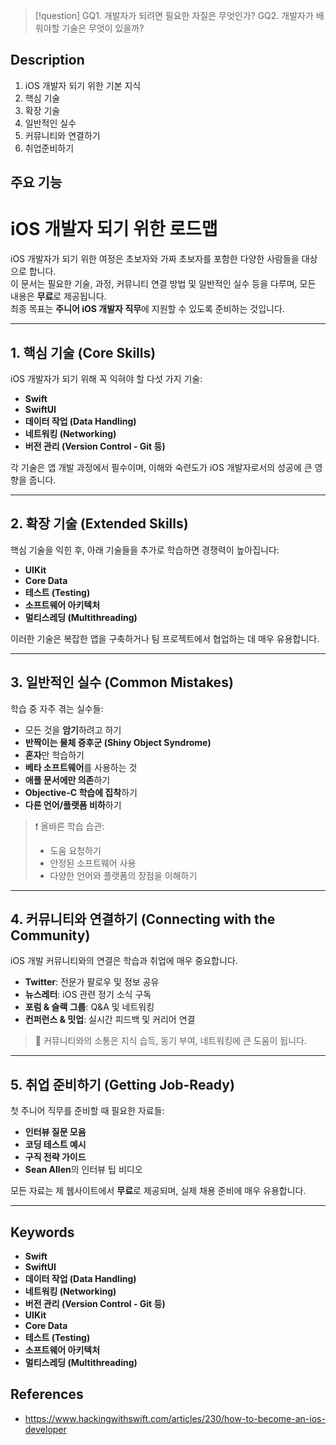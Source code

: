 >[!question]
>GQ1. 개발자가 되려면 필요한 자질은 무엇인가?
>GQ2. 개발자가 배워야할 기술은 무엇이 있을까?

## Description
1. iOS 개발자 되기 위한 기본 지식
2. 핵심 기술
3. 확장 기술
4. 일반적인 실수
5. 커뮤니티와 연결하기
6. 취업준비하기

## 주요 기능
# iOS 개발자 되기 위한 로드맵

iOS 개발자가 되기 위한 여정은 초보자와 가짜 초보자를 포함한 다양한 사람들을 대상으로 합니다.  
이 문서는 필요한 기술, 과정, 커뮤니티 연결 방법 및 일반적인 실수 등을 다루며, 모든 내용은 **무료**로 제공됩니다.  
최종 목표는 **주니어 iOS 개발자 직무**에 지원할 수 있도록 준비하는 것입니다.

---

## 1. 핵심 기술 (Core Skills)

iOS 개발자가 되기 위해 꼭 익혀야 할 다섯 가지 기술:

- **Swift**  
- **SwiftUI**  
- **데이터 작업 (Data Handling)**  
- **네트워킹 (Networking)**  
- **버전 관리 (Version Control - Git 등)**

각 기술은 앱 개발 과정에서 필수이며, 이해와 숙련도가 iOS 개발자로서의 성공에 큰 영향을 줍니다.

---

## 2. 확장 기술 (Extended Skills)

핵심 기술을 익힌 후, 아래 기술들을 추가로 학습하면 경쟁력이 높아집니다:

- **UIKit**  
- **Core Data**  
- **테스트 (Testing)**  
- **소프트웨어 아키텍처**  
- **멀티스레딩 (Multithreading)**

이러한 기술은 복잡한 앱을 구축하거나 팀 프로젝트에서 협업하는 데 매우 유용합니다.

---

## 3. 일반적인 실수 (Common Mistakes)

학습 중 자주 겪는 실수들:

- 모든 것을 **암기**하려고 하기  
- **반짝이는 물체 증후군 (Shiny Object Syndrome)**  
- **혼자**만 학습하기  
- **베타 소프트웨어**를 사용하는 것  
- **애플 문서에만 의존**하기  
- **Objective-C 학습에 집착**하기  
- **다른 언어/플랫폼 비하**하기

> ❗ 올바른 학습 습관:  
> - 도움 요청하기  
> - 안정된 소프트웨어 사용  
> - 다양한 언어와 플랫폼의 장점을 이해하기

---

## 4. 커뮤니티와 연결하기 (Connecting with the Community)

iOS 개발 커뮤니티와의 연결은 학습과 취업에 매우 중요합니다.

- **Twitter**: 전문가 팔로우 및 정보 공유  
- **뉴스레터**: iOS 관련 정기 소식 구독  
- **포럼 & 슬랙 그룹**: Q&A 및 네트워킹  
- **컨퍼런스 & 밋업**: 실시간 피드백 및 커리어 연결

> 🌱 커뮤니티와의 소통은 지식 습득, 동기 부여, 네트워킹에 큰 도움이 됩니다.

---

## 5. 취업 준비하기 (Getting Job-Ready)

첫 주니어 직무를 준비할 때 필요한 자료들:

- **인터뷰 질문 모음**  
- **코딩 테스트 예시**  
- **구직 전략 가이드**  
- **Sean Allen**의 인터뷰 팁 비디오

모든 자료는 제 웹사이트에서 **무료**로 제공되며, 실제 채용 준비에 매우 유용합니다.

---

## Keywords
- **Swift**  
- **SwiftUI**  
- **데이터 작업 (Data Handling)**  
- **네트워킹 (Networking)**  
- **버전 관리 (Version Control - Git 등)**
- **UIKit**  
- **Core Data**  
- **테스트 (Testing)**  
- **소프트웨어 아키텍처**  
- **멀티스레딩 (Multithreading)**

## References
- https://www.hackingwithswift.com/articles/230/how-to-become-an-ios-developer